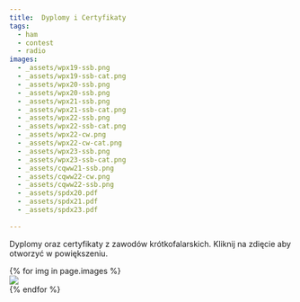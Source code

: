 ```yaml
---
title:  Dyplomy i Certyfikaty
tags:
  - ham
  - contest
  - radio
images:
  - _assets/wpx19-ssb.png
  - _assets/wpx19-ssb-cat.png
  - _assets/wpx20-ssb.png
  - _assets/wpx20-ssb.png
  - _assets/wpx21-ssb.png
  - _assets/wpx21-ssb-cat.png
  - _assets/wpx22-ssb.png
  - _assets/wpx22-ssb-cat.png
  - _assets/wpx22-cw.png
  - _assets/wpx22-cw-cat.png
  - _assets/wpx23-ssb.png
  - _assets/wpx23-ssb-cat.png
  - _assets/cqww21-ssb.png
  - _assets/cqww22-cw.png
  - _assets/cqww22-ssb.png
  - _assets/spdx20.pdf
  - _assets/spdx21.pdf
  - _assets/spdx23.pdf
  
---
```


Dyplomy oraz certyfikaty z zawodów krótkofalarskich.
Kliknij na zdięcie aby otworzyć w powiększeniu.

<div class="card-columns">
    {% for img in page.images %}
    <div class="card" data-toggle="modal" data-target="#exampleModal" data-img="{{ img }}">
        <img class="card-img-top" src="{{ img }}" />
    </div>
    {% endfor %}
</div>

<div class="modal fade" id="exampleModal">
  <div class="modal-dialog modal-lg modal-dialog-centered">
    <div class="modal-content">
      <div class="modal-body">
        <img class="modal-img w-100" />
      </div>
    </div>
  </div>
</div>

<script type="text/javascript">
  $(document).ready(function() {
    $('#exampleModal').on('show.bs.modal', function (event) {
      var button = $(event.relatedTarget)
      var img = button.data('img')
      var modal = $(this)
      modal.find('.modal-img').attr('src', img)
    })
  })
</script>



